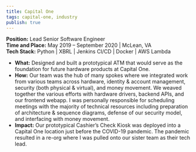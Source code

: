 ```yaml
---
title: Capital One
tags: capital-one, industry
publish: true
---
```

**Position:** Lead Senior Software Engineer<br/>
**Time and Place:** May 2019 – September 2020 | McLean, VA<br/>
**Tech Stack:** Python | XBRL | Jenkins CI/CD | Docker | AWS Lambda<br/>
- **What:** Designed and built a prototypical ATM that would serve as the foundation for future hardware products at Capital One.
- **How:** Our team was the hub of many spokes where we integrated work from various teams across hardware, identity & account management, security (both physical & virtual), and money movement. We weaved together the various efforts with hardware drivers, backend APIs, and our frontend webapp. I was personally responsible for scheduling meetings with the majority of technical resources including preparation of architecture & sequence diagrams, defense of our security model, and interfacing with money movement.
- **Impact:** Our prototypical Cashier’s Check Kiosk was deployed into a Capital One location just before the COVID-19 pandemic. The pandemic resulted in a re-org where I was pulled onto our sister team as their tech lead.